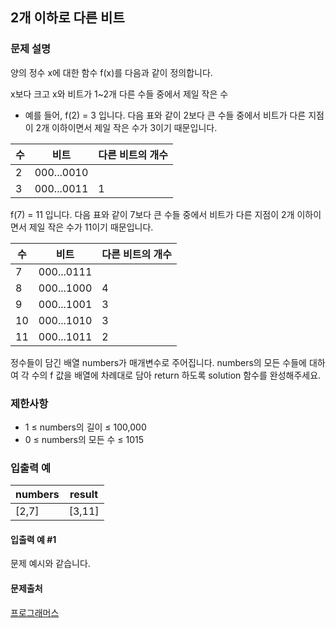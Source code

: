 ## 2개 이하로 다른 비트
### 문제 설명
양의 정수 x에 대한 함수 f(x)를 다음과 같이 정의합니다.

x보다 크고 x와 비트가 1~2개 다른 수들 중에서 제일 작은 수
- 예를 들어, f(2) = 3 입니다. 다음 표와 같이 2보다 큰 수들 중에서 비트가 다른 지점이 2개 이하이면서 제일 작은 수가 3이기 때문입니다.

|수|	비트|	다른 비트의 개수|
|---|---|---|
|2	|000...0010|	
|3	|000...0011	|1|
f(7) = 11 입니다. 다음 표와 같이 7보다 큰 수들 중에서 비트가 다른 지점이 2개 이하이면서 제일 작은 수가 11이기 때문입니다.

|수	|비트|	다른 비트의 개수|
|---|---|---|
|7	|000...0111|	
|8	|000...1000	|4|
|9	|000...1001	|3|
|10	|000...1010	|3|
|11	|000...1011	|2|
정수들이 담긴 배열 numbers가 매개변수로 주어집니다. numbers의 모든 수들에 대하여 각 수의 f 값을 배열에 차례대로 담아 return 하도록 solution 함수를 완성해주세요.

### 제한사항
- 1 ≤ numbers의 길이 ≤ 100,000
- 0 ≤ numbers의 모든 수 ≤ 1015

### 입출력 예
|numbers|	result|
|---|---|
|[2,7]|	[3,11]|

#### 입출력 예 #1

문제 예시와 같습니다.

#### 문제출처
[프로그래머스](https://programmers.co.kr/learn/courses/30/lessons/77885)